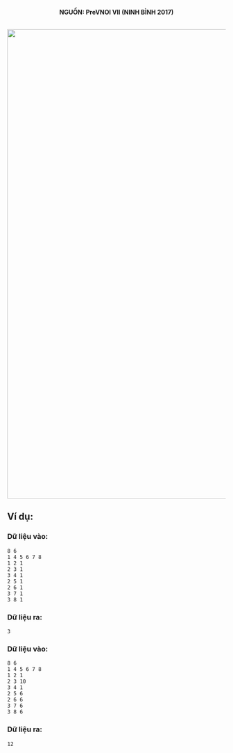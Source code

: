 **<center>NGUỒN: PreVNOI Ⅶ (NINH BÌNH 2017)</center>**
<br>

<img src="/images/problems/1066/bubbletea.svg" width=1080px>

## Ví dụ:
### Dữ liệu vào:
```
8 6
1 4 5 6 7 8
1 2 1
2 3 1
3 4 1
2 5 1
2 6 1
3 7 1 
3 8 1
```

### Dữ liệu ra:
```
3
```

### Dữ liệu vào:
```
8 6
1 4 5 6 7 8
1 2 1
2 3 10
3 4 1
2 5 6
2 6 6
3 7 6
3 8 6
```

### Dữ liệu ra:
```
12
```